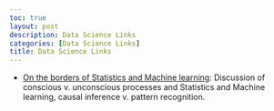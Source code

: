 ```yaml
---
toc: true
layout: post
description: Data Science Links
categories: [Data Science Links]
title: Data Science Links
---
```




+ [On the borders of Statistics and Machine learning](https://statmodeling.stat.columbia.edu/2020/10/25/body-language-and-machine-learning/): Discussion of conscious v. unconscious processes and Statistics and Machine learning, causal inference v. pattern recognition.



